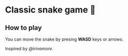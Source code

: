 # Classic snake game :snake:
## How to play
You can move the snake by presing **WASD** keys or arrows.

Inspired by *@irinamore*.
